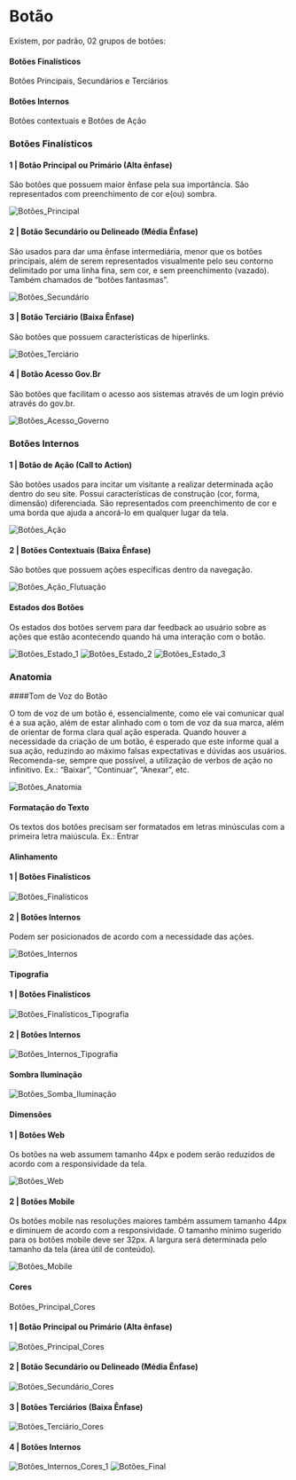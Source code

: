 # Botão

Existem, por padrão, 02 grupos de botões:

#### Botões Finalísticos

Botões Principais, Secundários e Terciários

#### Botões Internos

Botões contextuais e Botões de Ação

### Botões Finalísticos

#### 1 | Botão Principal ou Primário (Alta ênfase)

São botões que possuem maior ênfase pela sua importância. São representados com preenchimento de cor e(ou) sombra.

![Botões_Principal](../../assets/images/components_img/botoes/Botões_Principal.png)

#### 2 | Botão Secundário ou Delineado (Média Ênfase)

São usados ​​para dar uma ênfase intermediária, menor que os botões principais, além de serem representados visualmente pelo seu contorno delimitado por uma linha fina, sem cor, e sem preenchimento (vazado). Também chamados de “botões fantasmas”.

![Botões_Secundário](../../assets/images/components_img/botoes/Botões_Secundário.png)

#### 3 | Botão Terciário (Baixa Ênfase)

São botões que possuem características de hiperlinks.

![Botões_Terciário](../../assets/images/components_img/botoes/Botões_Terciário.png)

#### 4 | Botão Acesso Gov.Br

São botões que facilitam o acesso aos sistemas através de um login prévio através do gov.br.

![Botões_Acesso_Governo](../../assets/images/components_img/botoes/Botões_Acesso_Governo.png)

### Botões Internos

#### 1 | Botão de Ação (Call to Action)

São botões usados para incitar um visitante a realizar determinada ação dentro do seu site. Possui características de construção (cor, forma, dimensão) diferenciada. São representados com preenchimento de cor e uma borda que ajuda a ancorá-lo em qualquer lugar da tela.

![Botões_Ação](../../assets/images/components_img/botoes/Botões_Ação.png)

<!--
![Botões_Ação_Flutuação](../../assets/images/components_img/botoes/Botões_Ação_Flutuação.png)

 Botões_Ação_Flutuação.png -->

#### 2 | Botões Contextuais (Baixa Ênfase)

São botões que possuem ações específicas dentro da navegação.

![Botões_Ação_Flutuação](../../assets/images/components_img/botoes/Botões_Ação_Flutuação.png)

#### Estados dos Botões

Os estados dos botões servem para dar feedback ao usuário sobre as ações que estão acontecendo quando há uma interação com o botão.

![Botões_Estado_1](../../assets/images/components_img/botoes/Botões_Estado_1.png)
![Botões_Estado_2](../../assets/images/components_img/botoes/Botões_Estado_2.png)
![Botões_Estado_3](../../assets/images/components_img/botoes/Botões_Estado_3.png)

### Anatomia

####Tom de Voz do Botão

O tom de voz de um botão é, essencialmente, como ele vai comunicar qual é a sua ação, além de estar alinhado com o tom de voz da sua marca, além de orientar de forma clara qual ação esperada.
Quando houver a necessidade da criação de um botão, é esperado que este informe qual a sua ação, reduzindo ao máximo falsas expectativas e dúvidas aos usuários.
Recomenda-se, sempre que possível, a utilização de verbos de ação no infinitivo. Ex.: “Baixar”, “Continuar”, “Anexar”, etc.

![Botões_Anatomia](../../assets/images/components_img/botoes/Botões_Anatomia.png)

#### Formatação do Texto

Os textos dos botões precisam ser formatados em letras minúsculas com a primeira letra maiúscula. Ex.: Entrar

#### Alinhamento

#### 1 | Botões Finalísticos

![Botões_Finalísticos](../../assets/images/components_img/botoes/Botões_Finalísticos.png)

#### 2 | Botões Internos

Podem ser posicionados de acordo com a necessidade das ações.

![Botões_Internos](../../assets/images/components_img/botoes/Botões_Internos.png)

#### Tipografia

#### 1 | Botões Finalísticos

![Botões_Finalísticos_Tipografia](../../assets/images/components_img/botoes/Botões_Finalísticos_Tipografia.png)

#### 2 | Botões Internos

![Botões_Internos_Tipografia](../../assets/images/components_img/botoes/Botões_Internos_Tipografia.png)

#### Sombra Iluminação

![Botões_Somba_Iluminação](../../assets/images/components_img/botoes/Botões_Somba_Iluminação.png)

#### Dimensões

#### 1 | Botões Web

Os botões na web assumem tamanho 44px e podem serão reduzidos de acordo com a responsividade da tela.

![Botões_Web](../../assets/images/components_img/botoes/Botões_Web.png)

#### 2 | Botões Mobile

Os botões mobile nas resoluções maiores também assumem tamanho 44px e diminuem de acordo com a responsividade. O tamanho mínimo sugerido para os botões mobile deve ser 32px. A largura será determinada pelo tamanho da tela (área útil de conteúdo).

![Botões_Mobile](../../assets/images/components_img/botoes/Botões_Mobile.png)

#### Cores

Botões_Principal_Cores

#### 1 | Botão Principal ou Primário (Alta ênfase)

![Botões_Principal_Cores](../../assets/images/components_img/botoes/Botões_Principal_Cores.png)

#### 2 | Botão Secundário ou Delineado (Média Ênfase)

![Botões_Secundário_Cores](../../assets/images/components_img/botoes/Botões_Secundário_Cores.png)

#### 3 | Botões Terciários (Baixa Ênfase)

![Botões_Terciário_Cores](../../assets/images/components_img/botoes/Botões_Terciário_Cores.png)

#### 4 | Botões Internos

![Botões_Internos_Cores_1](../../assets/images/components_img/botoes/Botões_Internos_Cores_1.png)
![Botões_Final](../../assets/images/components_img/botoes/Botões_Final.png)

